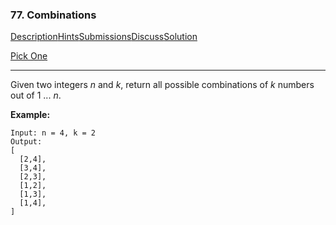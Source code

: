 ### 77. Combinations

[Description](https://leetcode.com/problems/combinations/description/)[Hints](https://leetcode.com/problems/combinations/hints/)[Submissions](https://leetcode.com/problems/combinations/submissions/)[Discuss](https://leetcode.com/problems/combinations/discuss/)[Solution](https://leetcode.com/problems/combinations/solution/)

[Pick One](https://leetcode.com/problems/random-one-question/)

------

Given two integers *n* and *k*, return all possible combinations of *k* numbers out of 1 ... *n*.

**Example:**

```
Input: n = 4, k = 2
Output:
[
  [2,4],
  [3,4],
  [2,3],
  [1,2],
  [1,3],
  [1,4],
]
```